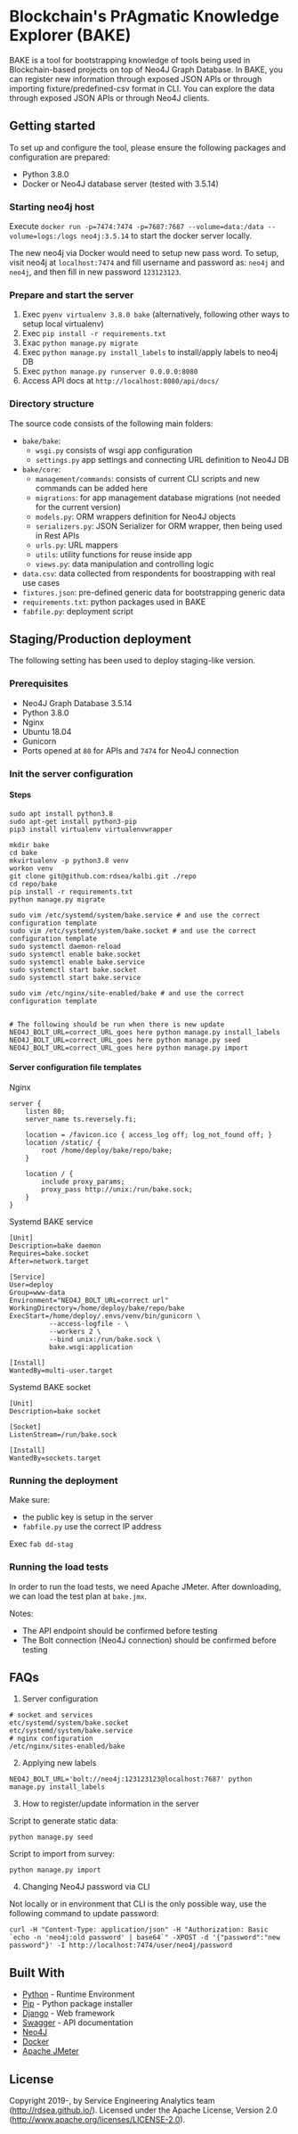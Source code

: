 # Blockchain's PrAgmatic  Knowledge Explorer  (BAKE)

BAKE is a tool for bootstrapping knowledge of tools being used in Blockchain-based projects on top of Neo4J Graph Database. In BAKE, you can register new information through exposed JSON APIs or through importing fixture/predefined-csv format in CLI. You can explore the data through exposed JSON APIs or through Neo4J clients.

## Getting started

To set up and configure the tool, please ensure the following packages and configuration are prepared:
- Python 3.8.0
- Docker or Neo4J database server (tested with 3.5.14)

### Starting neo4j host

Execute `docker run -p=7474:7474 -p=7687:7687 --volume=data:/data --volume=logs:/logs neo4j:3.5.14` to start the docker server locally.

The new neo4j via Docker would need to setup new pass word. To setup, visit neo4j at `localhost:7474` and fill username and password as: `neo4j` and `neo4j`, and then fill in new password `123123123`.

### Prepare and start the server

1. Exec `pyenv virtualenv 3.8.0 bake` (alternatively, following other ways to setup local virtualenv)
2. Exec `pip install -r requirements.txt`
3. Exac `python manage.py migrate`
3. Exec `python manage.py install_labels` to install/apply labels to neo4j DB
5. Exec `python manage.py runserver 0.0.0.0:8080`
6. Access API docs at `http://localhost:8080/api/docs/`

### Directory structure

The source code consists of the following main folders:

- `bake/bake`:
  - `wsgi.py` consists of wsgi app configuration
  - `settings.py` app settings and connecting URL definition to Neo4J DB
- `bake/core`:
  - `management/commands`: consists of current CLI scripts and new commands can be added here
  - `migrations`: for app management database migrations (not needed for the current version)
  - `models.py`: ORM wrappers definition for Neo4J objects
  - `serializers.py`: JSON Serializer for ORM wrapper, then being used in Rest APIs
  - `urls.py`: URL mappers
  - `utils`: utility functions for reuse inside app
  - `views.py`: data manipulation and controlling logic
- `data.csv`: data collected from respondents for boostrapping with real use cases
- `fixtures.json`: pre-defined generic data for bootstrapping generic data
- `requirements.txt`: python packages used in BAKE
- `fabfile.py`: deployment script

## Staging/Production deployment

The following setting has been used to deploy staging-like version.

### Prerequisites

- Neo4J Graph Database 3.5.14
- Python 3.8.0
- Nginx
- Ubuntu 18.04
- Gunicorn
- Ports opened at `80` for APIs and `7474` for Neo4J connection

### Init the server configuration

#### Steps

```
sudo apt install python3.8
sudo apt-get install python3-pip
pip3 install virtualenv virtualenvwrapper

mkdir bake
cd bake
mkvirtualenv -p python3.8 venv
workon venv
git clone git@github.com:rdsea/kalbi.git ./repo
cd repo/bake
pip install -r requirements.txt
python manage.py migrate

sudo vim /etc/systemd/system/bake.service # and use the correct configuration template
sudo vim /etc/systemd/system/bake.socket # and use the correct configuration template
sudo systemctl daemon-reload
sudo systemctl enable bake.socket
sudo systemctl enable bake.service
sudo systemctl start bake.socket
sudo systemctl start bake.service

sudo vim /etc/nginx/site-enabled/bake # and use the correct configuration template


# The following should be run when there is new update
NEO4J_BOLT_URL=correct_URL_goes here python manage.py install_labels
NEO4J_BOLT_URL=correct_URL_goes here python manage.py seed
NEO4J_BOLT_URL=correct_URL_goes here python manage.py import

```

#### Server configuration file templates
Nginx

```
server {
    listen 80;
    server_name ts.reversely.fi;

    location = /favicon.ico { access_log off; log_not_found off; }
    location /static/ {
        root /home/deploy/bake/repo/bake;
    }

    location / {
        include proxy_params;
        proxy_pass http://unix:/run/bake.sock;
    }
}
```

Systemd BAKE service

```
[Unit]
Description=bake daemon
Requires=bake.socket
After=network.target

[Service]
User=deploy
Group=www-data
Environment="NEO4J_BOLT_URL=correct url"
WorkingDirectory=/home/deploy/bake/repo/bake
ExecStart=/home/deploy/.envs/venv/bin/gunicorn \
          --access-logfile - \
          --workers 2 \
          --bind unix:/run/bake.sock \
          bake.wsgi:application

[Install]
WantedBy=multi-user.target
```

Systemd BAKE socket

```
[Unit]
Description=bake socket

[Socket]
ListenStream=/run/bake.sock

[Install]
WantedBy=sockets.target
```

### Running the deployment

Make sure:
- the public key is setup in the server
- `fabfile.py` use the correct IP address

Exec `fab dd-stag`

### Running the load tests

In order to run the load tests, we need  Apache JMeter. After downloading, we can load the test plan at `bake.jmx`.

Notes: 
- The API endpoint should be confirmed before testing
- The Bolt connection (Neo4J connection) should be confirmed before testing

## FAQs

1. Server configuration

```
# socket and services
etc/systemd/system/bake.socket
etc/systemd/system/bake.service
# nginx configuration
/etc/nginx/sites-enabled/bake

```

2. Applying new labels

`NEO4J_BOLT_URL='bolt://neo4j:123123123@localhost:7687' python manage.py install_labels`

3. How to register/update information in the server

Script to generate static data:

```
python manage.py seed
```

Script to import from survey:
```
python manage.py import 
```

4. Changing Neo4J password via CLI

Not locally or in environment that CLI is the only possible way, use the following command to update password:

```
curl -H "Content-Type: application/json" -H "Authorization: Basic `echo -n 'neo4j:old password' | base64`" -XPOST -d '{"password":"new password"}' -I http://localhost:7474/user/neo4j/password
```

## Built With

* [Python](https://www.python.org/) - Runtime Environment
* [Pip](https://pypi.org/project/pip/) - Python package installer
* [Django](https://www.djangoproject.com/) - Web framework
* [Swagger](https://swagger.io/) - API documentation
* [Neo4J](https://neo4j.com/)
* [Docker](https://www.docker.com/)
* [Apache JMeter](https://jmeter.apache.org/)

## License
Copyright 2019-, by Service Engineering Analytics team (http://rdsea.github.io/).
Licensed under the Apache License, Version 2.0 (http://www.apache.org/licenses/LICENSE-2.0).
